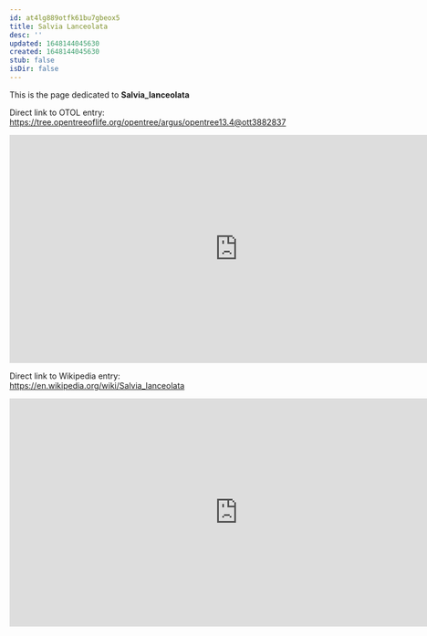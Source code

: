 ```yaml
---
id: at4lg889otfk61bu7gbeox5
title: Salvia Lanceolata
desc: ''
updated: 1648144045630
created: 1648144045630
stub: false
isDir: false
---
```

This is the page dedicated to **Salvia_lanceolata**


Direct link to OTOL entry: https://tree.opentreeoflife.org/opentree/argus/opentree13.4@ott3882837



<html>
    <body>
    <iframe src="https://tree.opentreeoflife.org/opentree/argus/opentree13.4@ott3882837"
    width="800" height="400" frameborder="0" allowfullscreen> </iframe>
    </body>
</html>
    


Direct link to Wikipedia entry: https://en.wikipedia.org/wiki/Salvia_lanceolata



<html>
    <body>
    <iframe src="https://en.wikipedia.org/wiki/Salvia_lanceolata"
    width="800" height="400" frameborder="0" allowfullscreen> </iframe>
    </body>
</html>
    
